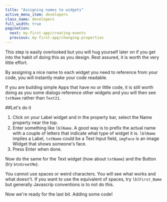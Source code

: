 ```yaml
---
title: "Assigning names to widgets"
active_menu_item: developers
class_name: developers
full_width: true
pagination:
  next: my-first-app/creating-events
  previous: my-first-app/changing-properties
---
```


This step is easily overlooked but you will hug yourself later on if you get into the habit of doing this as you design. Rest assured, it is worth the very little effort.

By assigning a nice name to each widget you need to reference from your code, you will instantly make your code readable. 

If you are building simple Apps that have no or little code, it is still worth doing as you some dialogs reference other widgets and you will then see `txtName` rather than `Text21`.

##Let's do it
1. Click on your Label widget and in the property bar, select the Name property near the top.
1. Enter something like `lblName`. A good way is to prefix the actual name with a couple of letters that indicate what type of widget it is. `lblName` implies a Label, `txtName` could be a Text Input field, `imgFace` is an image Widget that shows someone's face.
1. Press Enter when done.

Now do the same for the Text widget (how about `txtName`) and the Button (try `btnGreetMe`).

You cannot use spaces or weird characters. You will see what works and what doesn't. If you want to use the equivalent of spaces, try `lblFirst_Name` but generally Javascrip conventions is to not do this.

Now we're ready for the last bit. Adding some code!

